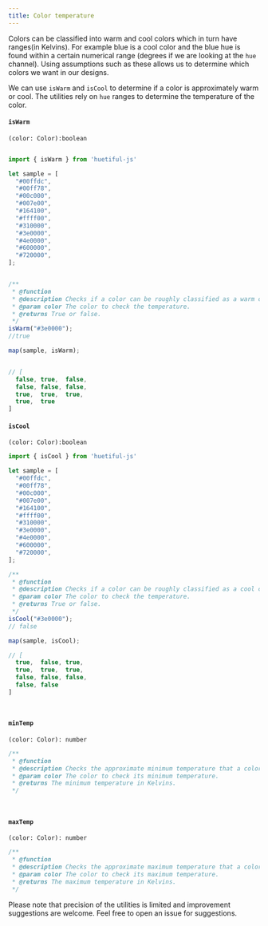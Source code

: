 ```yaml
---
title: Color temperature
---
```


Colors can be classified into warm and cool colors which in turn have ranges(in Kelvins). For example blue is a cool color and the blue hue is found within a certain numerical range (degrees if we are looking at the `hue` channel). Using assumptions such as these allows us to determine which colors we want in our designs.

We can use `isWarm` and `isCool` to determine if a color is approximately warm or cool. The utilities rely on `hue` ranges to determine the temperature of the color.

#### `isWarm`

`(color: Color):boolean`

```javascript

import { isWarm } from 'huetiful-js'

let sample = [
  "#00ffdc",
  "#00ff78",
  "#00c000",
  "#007e00",
  "#164100",
  "#ffff00",
  "#310000",
  "#3e0000",
  "#4e0000",
  "#600000",
  "#720000",
];


/**
 * @function
 * @description Checks if a color can be roughly classified as a warm color. Returns true if color is a warm color else false.
 * @param color The color to check the temperature.
 * @returns True or false.
 */
isWarm("#3e0000");
//true

map(sample, isWarm);


// [
  false, true,  false,
  false, false, false,
  true,  true,  true,
  true,  true
]

```

#### `isCool`

`(color: Color):boolean`

```javascript
import { isCool } from 'huetiful-js'

let sample = [
  "#00ffdc",
  "#00ff78",
  "#00c000",
  "#007e00",
  "#164100",
  "#ffff00",
  "#310000",
  "#3e0000",
  "#4e0000",
  "#600000",
  "#720000",
];

/**
 * @function
 * @description Checks if a color can be roughly classified as a cool color. Returns true if color is a cool color else false.
 * @param color The color to check the temperature.
 * @returns True or false.
 */
isCool("#3e0000");
// false

map(sample, isCool);

// [
  true,  false, true,
  true,  true,  true,
  false, false, false,
  false, false
]




```

#### `minTemp`

`(color: Color): number`

```javascript
/**
 * @function
 * @description Checks the approximate minimum temperature that a color can have without losing its original hue. Does not take into account overtones (for now)
 * @param color The color to check its minimum temperature.
 * @returns The minimum temperature in Kelvins.
 */




```

#### `maxTemp`

`(color: Color): number`

```javascript
/**
 * @function
 * @description Checks the approximate maximum temperature that a color can have without losing its original hue. Does not take into account overtones (for now)
 * @param color The color to check its maximum temperature.
 * @returns The maximum temperature in Kelvins.
 */
```

Please note that precision of the utilities is limited and improvement suggestions are welcome. Feel free to open an issue for suggestions.
